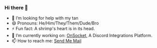 ### Hi there 👋

- 🤔 I’m looking for help with my tan 
- 😄 Pronouns: He/Him/They/Them/Dude/Bro
- ⚡ Fun fact: A shrimp's heart is in its head.  
- 🔭 I’m currently working on: [OnSocket](https://www.OnSocket.com), A Discord Integrations Platform. 
- 📫 How to reach me: [Send Me Mail](mailto:goodsie@onsocket.com)

